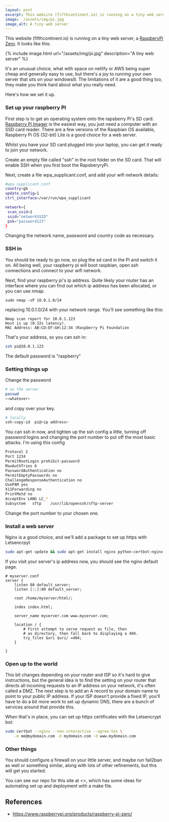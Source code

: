 ```yaml
---
layout: post
excerpt: This website (fifthcontinent.io) is running on a tiny web server, a RaspberyPi Zero. This article explains how we set it up.
image:  /assets/img/pi.jpg
image_alt: A tiny web server
---
```



This website (fifthcontinent.io) is running on a tiny web server, a [RaspberyPi Zero](https://www.raspberrypi.org/products/raspberry-pi-zero/). It looks like this:

{% include image.html url="/assets/img/pi.jpg" description="A tiny web server" %}

It's an unusual choice, what with space on netlify or AWS being super cheap and generally easy to use, but there's a joy to running your own server that sits on your windowsill. The limitations of it are a good thing too, they make you think hard about what you really need.

Here's how we set it up.

### Set up your raspberry PI

First step is to get an operating system onto the rapsberry Pi's SD card. [Raspberry Pi Imager](https://projects.raspberrypi.org/en/projects/raspberry-pi-setting-up/2) is the easiest way, you just need a computer with an SSD card reader. There are a few versions of the Raspbian OS available, Raspberry Pi OS (32-bit) Lite is  a good choice for a web server.

Whilst you have your SD card plugged into your laptop, you can get it ready to join your network. 

Create an empty file called "ssh" in the root folder on the SD card. That will enable SSH when you first boot the RapsberyryPi. 

Next, create a file wpa_supplicant.conf, and add your wifi network details:

```bash
#wpa_supplicant.conf
country=gb
update_config=1
ctrl_interface=/var/run/wpa_supplicant

network={
 scan_ssid=1
 ssid="networkSSID"
 psk="password123"
}

```

Changing the network name, password and country code as necessary.

### SSH in

You should be ready to go now, so plug the sd card in the Pi and switch it on. All being well, your raspberry pi will boot raspbian, open ssh connections and connect to your wifi network. 

Next, find your raspberry pi's ip address. Quite likely your router has an interface where you can find out which ip address has been allocated, or you can use nmap. 

```
sudo nmap -sP 10.0.1.0/24
```

replacing 10.0.1.0/24 with your network range. You'll see something like this:

```
Nmap scan report for 10.0.1.123
Host is up (0.32s latency).
MAC Address: AB:CD:EF:GH:12:34 (Raspberry Pi Foundation
```
That's your address, so you can ssh in:

```bash
ssh pi@10.0.1.123
```

The default password is "raspberry"

### Setting things up

Change the password

```bash
# on the server
passwd
><whatever>
```

and copy over your key.


```bash
# locally
ssh-copy-id  pi@<ip address>
```

You can ssh in now, and tighten up the ssh config a little, turning off password logins and changing the port number to put off the most basic attacks. I'm using this config

```bash
Protocol 2
Port 1234
PermitRootLogin prohibit-password
MaxAuthTries 6
PasswordAuthentication no
PermitEmptyPasswords no
ChallengeResponseAuthentication no
UsePAM yes
X11Forwarding no
PrintMotd no
AcceptEnv LANG LC_*
Subsystem	sftp	/usr/lib/openssh/sftp-server

```
Change the port number to your chosen one. 


### Install a web server

Nginx is a good choice, and we'll add a package to set up https with Letsencrpyt

```bash
sudo apt-get update && sudo apt-get install nginx python-certbot-nginx
```

If you visit your server's ip address now, you should see the nginx default page. 

```
# myserver.conf
server {
	listen 80 default_server;
	listen [::]:80 default_server;

	root /home/myserver/html/;

	index index.html;

	server_name myserver.com www.myserver.com;

	location / {
		# First attempt to serve request as file, then
		# as directory, then fall back to displaying a 404.
		try_files $uri $uri/ =404;
	}

}
```

### Open up to the world

This bit changes depending on your router and ISP so it's hard to give instructions, but the general idea is to find the setting on your router that directs all incoming requests to an IP address on your network, it's often called a DMZ. The next step is to add an A record to your domain name to point to your public IP address. If your ISP doesn't provide a fixed IP, you'll have to do a bit more work to set up dynamic DNS, there are a bunch of services around that provide this. 

When that's in place, you can set up https certificates with the Letsencrypt bot:

```bash
sudo certbot --nginx --non-interactive --agree-tos \
	-m me@mydomain.com -d mydomain.com -d www.mydomain.com
```


### Other things

You should configure a firewall on your little server, and maybe run fail2ban as well or something similar, along with lots of other refinements, but this will get you started.

You can see our repo for this site at <>, which has some ideas for automating set up and deployment with a make file. 


## References

- https://www.raspberrypi.org/products/raspberry-pi-zero/
